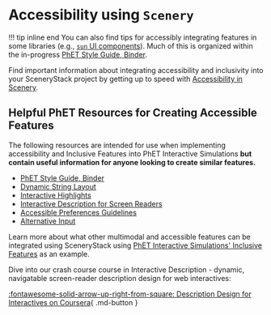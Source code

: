 # Accessibility using `Scenery`

!!! tip inline end
    You can also find tips for accessibly integrating features in some libraries (e.g., [`sun` UI components](https://github.com/phetsims/sun/tree/main/doc)). Much of this is organized within the in-progress [PhET Style Guide, Binder](https://phetsims.github.io/binder/).

Find important information about integrating accessibility and inclusivity into your SceneryStack project by getting up to speed with [Accessibility in Scenery](https://phetsims.github.io/scenery/doc/accessibility/accessibility.html).

## Helpful PhET Resources for Creating Accessible Features

The following resources are intended for use when implementing accessibility and Inclusive Features into PhET Interactive Simulations **but contain useful information for anyone looking to create similar features.**

<div class="grid cards" markdown>

- [PhET Style Guide, Binder](https://phetsims.github.io/binder/)
- [Dynamic String Layout](../info-sync/dynamic-string-layout-quickstart.md)
- [Interactive Highlights](../info-sync/interactive-highlights-quickstart-guide.md)
- [Interactive Description for Screen Readers](../info-sync/interactive-description-technical-guide.md)
- [Accessible Preferences Guidelines](../info-sync/accessible-preferences-quickstart-guide.md)
- [Alternative Input](../info-sync/alternative-input-quickstart-guide.md)

</div>

Learn more about what other multimodal and accessible features can be integrated using SceneryStack using [PhET Interactive Simulations' Inclusive Features](https://phet.colorado.edu/en/inclusive-design/features) as an example.

Dive into our crash course course in Interactive Description - dynamic, navigatable screen-reader description design for web interactives:

[:fontawesome-solid-arrow-up-right-from-square: Description Design for Interactives on Coursera](https://www.coursera.org/learn/description-design-for-interactive-learning-resources){ .md-button }
